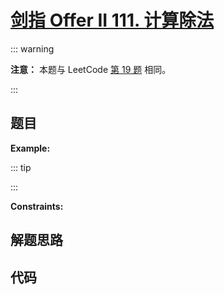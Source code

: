 # [剑指 Offer II 111. 计算除法](https://leetcode.cn/problems/vlzXQL/)

::: warning

**注意：** 本题与 LeetCode [第 19 题](./0019.md) 相同。

:::

## 题目

**Example:**

::: tip

:::

**Constraints:**

## 解题思路

## 代码

```javascript

```


